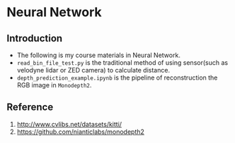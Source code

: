 # Neural Network
## Introduction
* The following is my course materials in Neural Network.
* `read_bin_file_test.py` is the traditional method of using sensor(such as velodyne lidar or ZED camera) to calculate distance.
* `depth_prediction_example.ipynb` is the pipeline of reconstruction the RGB image in `Monodepth2`.
## Reference
1. http://www.cvlibs.net/datasets/kitti/
2. https://github.com/nianticlabs/monodepth2
